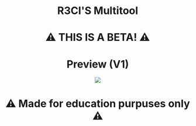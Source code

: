 <h1 align="center">
  R3CI'S Multitool
</h1>
<h1 align="center">
  ⚠ THIS IS A BETA! ⚠
</h1>

<h1 align="center">
  Preview (V1)
</h1>

<div align="center">
     <img  src="https://cdn.discordapp.com/attachments/1158406508736958484/1170079783581909223/image.png?ex=6557bcb7&is=654547b7&hm=1e66ab5fe6f0ac8c021dd9e8d067dc9b0bd0af6ceb588826abe64a884549d81d&">
</div>

<h1 align="center">
 ⚠ Made for education purpuses only ⚠
</h1>
